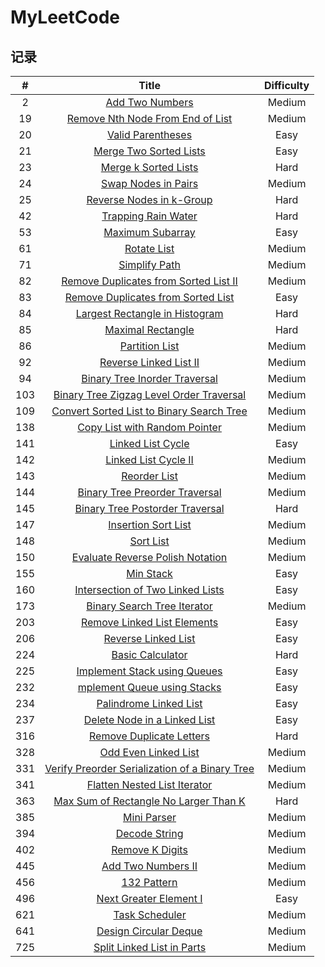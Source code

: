 # MyLeetCode
## 记录
| # | Title | Difficulty |
| :----: | :----: | :----: |
| 2 | [Add Two Numbers](https://github.com/JakeChanFangZiyuan20/MyLeetCode/blob/master/Explanation/*) | Medium |
| 19 | [Remove Nth Node From End of List](https://github.com/JakeChanFangZiyuan20/MyLeetCode/blob/master/Explanation/*) | Medium |
| 20 | [Valid Parentheses](https://github.com/JakeChanFangZiyuan20/MyLeetCode/blob/master/Explanation/*) | Easy |
| 21 | [Merge Two Sorted Lists](https://github.com/JakeChanFangZiyuan20/MyLeetCode/blob/master/Explanation/*) | Easy |
| 23 | [Merge k Sorted Lists](https://github.com/JakeChanFangZiyuan20/MyLeetCode/blob/master/Explanation/*) | Hard |
| 24 | [Swap Nodes in Pairs](https://github.com/JakeChanFangZiyuan20/MyLeetCode/blob/master/Explanation/*) | Medium |
| 25 | [Reverse Nodes in k-Group](https://github.com/JakeChanFangZiyuan20/MyLeetCode/blob/master/Explanation/*) | Hard |
| 42 | [Trapping Rain Water](https://github.com/JakeChanFangZiyuan20/MyLeetCode/blob/master/Explanation/*) | Hard |
| 53 | [Maximum Subarray](https://github.com/JakeChanFangZiyuan20/MyLeetCode/blob/master/Explanation/*) | Easy |
| 61 | [Rotate List](https://github.com/JakeChanFangZiyuan20/MyLeetCode/blob/master/Explanation/*) | Medium |
| 71 | [Simplify Path](https://github.com/JakeChanFangZiyuan20/MyLeetCode/blob/master/Explanation/*) | Medium |
| 82 | [Remove Duplicates from Sorted List II](https://github.com/JakeChanFangZiyuan20/MyLeetCode/blob/master/Explanation/*) | Medium |
| 83 | [Remove Duplicates from Sorted List](https://github.com/JakeChanFangZiyuan20/MyLeetCode/blob/master/Explanation/*) | Easy |
| 84 | [Largest Rectangle in Histogram](https://github.com/JakeChanFangZiyuan20/MyLeetCode/blob/master/Explanation/*) | Hard |
| 85 | [Maximal Rectangle](https://github.com/JakeChanFangZiyuan20/MyLeetCode/blob/master/Explanation/*) | Hard |
| 86 | [Partition List](https://github.com/JakeChanFangZiyuan20/MyLeetCode/blob/master/Explanation/*) | Medium |
| 92 | [Reverse Linked List II](https://github.com/JakeChanFangZiyuan20/MyLeetCode/blob/master/Explanation/*) | Medium |
| 94 | [Binary Tree Inorder Traversal](https://github.com/JakeChanFangZiyuan20/MyLeetCode/blob/master/Explanation/*) | Medium |
| 103 | [Binary Tree Zigzag Level Order Traversal](https://github.com/JakeChanFangZiyuan20/MyLeetCode/blob/master/Explanation/*) | Medium |
| 109 | [Convert Sorted List to Binary Search Tree](https://github.com/JakeChanFangZiyuan20/MyLeetCode/blob/master/Explanation/*) | Medium |
| 138 | [Copy List with Random Pointer](https://github.com/JakeChanFangZiyuan20/MyLeetCode/blob/master/Explanation/*) | Medium |
| 141 | [Linked List Cycle](https://github.com/JakeChanFangZiyuan20/MyLeetCode/blob/master/Explanation/*) | Easy |
| 142 | [Linked List Cycle II](https://github.com/JakeChanFangZiyuan20/MyLeetCode/blob/master/Explanation/*) | Medium |
| 143 | [Reorder List](https://github.com/JakeChanFangZiyuan20/MyLeetCode/blob/master/Explanation/*) | Medium |
| 144 | [Binary Tree Preorder Traversal](https://github.com/JakeChanFangZiyuan20/MyLeetCode/blob/master/Explanation/*) | Medium |
| 145 | [Binary Tree Postorder Traversal](https://github.com/JakeChanFangZiyuan20/MyLeetCode/blob/master/Explanation/*) | Hard |
| 147 | [Insertion Sort List](https://github.com/JakeChanFangZiyuan20/MyLeetCode/blob/master/Explanation/*) | Medium |
| 148 | [Sort List](https://github.com/JakeChanFangZiyuan20/MyLeetCode/blob/master/Explanation/*) | Medium |
| 150 | [Evaluate Reverse Polish Notation](https://github.com/JakeChanFangZiyuan20/MyLeetCode/blob/master/Explanation/*) | Medium |
| 155 | [Min Stack](https://github.com/JakeChanFangZiyuan20/MyLeetCode/blob/master/Explanation/*) | Easy |
| 160 | [Intersection of Two Linked Lists](https://github.com/JakeChanFangZiyuan20/MyLeetCode/blob/master/Explanation/*) | Easy |
| 173 | [Binary Search Tree Iterator](https://github.com/JakeChanFangZiyuan20/MyLeetCode/blob/master/Explanation/*) | Medium |
| 203 | [Remove Linked List Elements](https://github.com/JakeChanFangZiyuan20/MyLeetCode/blob/master/Explanation/*) | Easy |
| 206 | [Reverse Linked List](https://github.com/JakeChanFangZiyuan20/MyLeetCode/blob/master/Explanation/*) | Easy |
| 224 | [Basic Calculator](https://github.com/JakeChanFangZiyuan20/MyLeetCode/blob/master/Explanation/*) | Hard |
| 225 | [Implement Stack using Queues](https://github.com/JakeChanFangZiyuan20/MyLeetCode/blob/master/Explanation/*) | Easy |
| 232 | [mplement Queue using Stacks](https://github.com/JakeChanFangZiyuan20/MyLeetCode/blob/master/Explanation/*) | Easy |
| 234 | [Palindrome Linked List](https://github.com/JakeChanFangZiyuan20/MyLeetCode/blob/master/Explanation/*) | Easy |
| 237 | [Delete Node in a Linked List](https://github.com/JakeChanFangZiyuan20/MyLeetCode/blob/master/Explanation/*) | Easy |
| 316 | [Remove Duplicate Letters](https://github.com/JakeChanFangZiyuan20/MyLeetCode/blob/master/Explanation/*) | Hard |
| 328 | [Odd Even Linked List](https://github.com/JakeChanFangZiyuan20/MyLeetCode/blob/master/Explanation/*) | Medium |
| 331 | [Verify Preorder Serialization of a Binary Tree](https://github.com/JakeChanFangZiyuan20/MyLeetCode/blob/master/Explanation/*) | Medium |
| 341 | [Flatten Nested List Iterator](https://github.com/JakeChanFangZiyuan20/MyLeetCode/blob/master/Explanation/*) | Medium |
| 363 | [Max Sum of Rectangle No Larger Than K](https://github.com/JakeChanFangZiyuan20/MyLeetCode/blob/master/Explanation/*) | Hard |
| 385 | [Mini Parser](https://github.com/JakeChanFangZiyuan20/MyLeetCode/blob/master/Explanation/*) | Medium |
| 394 | [Decode String](https://github.com/JakeChanFangZiyuan20/MyLeetCode/blob/master/Explanation/*) | Medium |
| 402 | [Remove K Digits](https://github.com/JakeChanFangZiyuan20/MyLeetCode/blob/master/Explanation/*) | Medium |
| 445 | [Add Two Numbers II](https://github.com/JakeChanFangZiyuan20/MyLeetCode/blob/master/Explanation/*) | Medium |
| 456 | [132 Pattern](https://github.com/JakeChanFangZiyuan20/MyLeetCode/blob/master/Explanation/*) | Medium |
| 496 | [Next Greater Element I](https://github.com/JakeChanFangZiyuan20/MyLeetCode/blob/master/Explanation/*) | Easy |
| 621 | [Task Scheduler](https://github.com/JakeChanFangZiyuan20/MyLeetCode/blob/master/Explanation/*) | Medium |
| 641 | [Design Circular Deque](https://github.com/JakeChanFangZiyuan20/MyLeetCode/blob/master/Explanation/*) | Medium |
| 725 | [Split Linked List in Parts](https://github.com/JakeChanFangZiyuan20/MyLeetCode/blob/master/Explanation/*) | Medium |